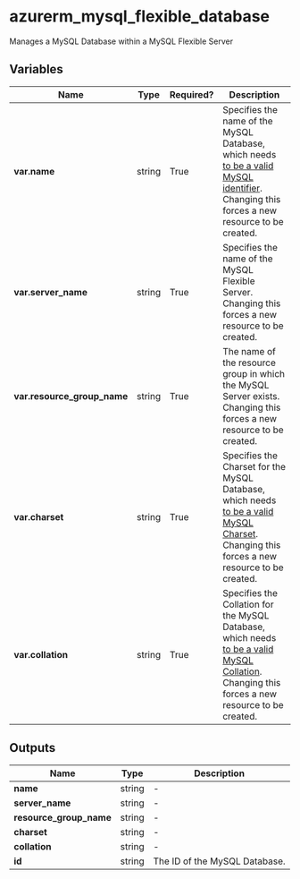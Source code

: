 # azurerm_mysql_flexible_database

Manages a MySQL Database within a MySQL Flexible Server

## Variables

| Name | Type | Required? |  Description |
| ---- | ---- | --------- |  ----------- |
| **var.name** | string | True | Specifies the name of the MySQL Database, which needs [to be a valid MySQL identifier](https://dev.mysql.com/doc/refman/5.7/en/identifiers.html). Changing this forces a new resource to be created. | 
| **var.server_name** | string | True | Specifies the name of the MySQL Flexible Server. Changing this forces a new resource to be created. | 
| **var.resource_group_name** | string | True | The name of the resource group in which the MySQL Server exists. Changing this forces a new resource to be created. | 
| **var.charset** | string | True | Specifies the Charset for the MySQL Database, which needs [to be a valid MySQL Charset](https://dev.mysql.com/doc/refman/5.7/en/charset-charsets.html). Changing this forces a new resource to be created. | 
| **var.collation** | string | True | Specifies the Collation for the MySQL Database, which needs [to be a valid MySQL Collation](https://dev.mysql.com/doc/refman/5.7/en/charset-mysql.html). Changing this forces a new resource to be created. | 



## Outputs

| Name | Type | Description |
| ---- | ---- | --------- | 
| **name** | string  | - | 
| **server_name** | string  | - | 
| **resource_group_name** | string  | - | 
| **charset** | string  | - | 
| **collation** | string  | - | 
| **id** | string  | The ID of the MySQL Database. | 